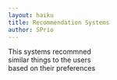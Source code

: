 ```yaml
---
layout: haiku
title: Recommendation Systems
author: SPrio
---
```


This systems recommned<br>
similar things to the users<br>
based on their preferences<br>
